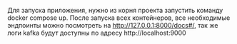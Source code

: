 Для запуска приложения, нужно из корня проекта запустить команду docker compose up. 
После запуска всех контейнеров, все необходимые эндпоинты можно посмотреть на http://127.0.0.1:8000/docs#/, так же логи kafka будут доступны по адресу http://localhost:9000
